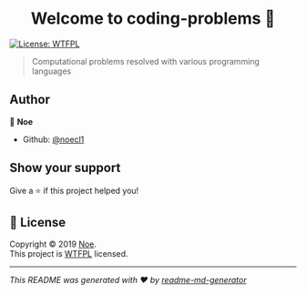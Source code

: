 <h1 align="center">Welcome to coding-problems 👋</h1>
<p>
  <a href="http://www.wtfpl.net/">
    <img alt="License: WTFPL" src="https://img.shields.io/badge/License-WTFPL-yellow.svg" target="_blank" />
  </a>
</p>

> Computational problems resolved with various programming languages

## Author

👤 **Noe**

* Github: [@noecl1](https://github.com/noecl1)

## Show your support

Give a ⭐️ if this project helped you!

## 📝 License

Copyright © 2019 [Noe](https://github.com/noecl1).<br />
This project is [WTFPL](http://www.wtfpl.net/) licensed.

***
_This README was generated with ❤️ by [readme-md-generator](https://github.com/kefranabg/readme-md-generator)_
